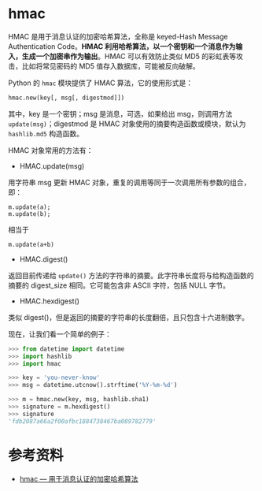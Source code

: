 # hmac

HMAC 是用于消息认证的加密哈希算法，全称是 keyed-Hash Message Authentication Code。**HMAC 利用哈希算法，以一个密钥和一个消息作为输入，生成一个加密串作为输出**。HMAC 可以有效防止类似 MD5 的彩虹表等攻击，比如将常见密码的 MD5 值存入数据库，可能被反向破解。

Python 的 `hmac` 模块提供了 HMAC 算法，它的使用形式是：

```python
hmac.new(key[, msg[, digestmod]])
```

其中，key 是一个密钥；msg 是消息，可选，如果给出 msg，则调用方法 `update(msg)`；digestmod 是 HMAC 对象使用的摘要构造函数或模块，默认为 `hashlib.md5` 构造函数。

HMAC 对象常用的方法有：

- HMAC.update(msg)

用字符串 msg 更新 HMAC 对象，重复的调用等同于一次调用所有参数的组合，即：

```
m.update(a);
m.update(b);
```

相当于

```
m.update(a+b)
```

- HMAC.digest()

返回目前传递给 `update()` 方法的字符串的摘要。此字符串长度将与给构造函数的摘要的 digest_size 相同。它可能包含非 ASCII 字符，包括 NULL 字节。

- HMAC.hexdigest()

类似 digest()，但是返回的摘要的字符串的长度翻倍，且只包含十六进制数字。

现在，让我们看一个简单的例子：

```python
>>> from datetime import datetime
>>> import hashlib
>>> import hmac

>>> key = 'you-never-know'
>>> msg = datetime.utcnow().strftime('%Y-%m-%d')

>>> m = hmac.new(key, msg, hashlib.sha1)
>>> signature = m.hexdigest()
>>> signature
'fdb2087a66a2f00afbc1884738467ba089782779'
```

# 参考资料

- [hmac — 用于消息认证的加密哈希算法](http://python.usyiyi.cn/python_278/library/hmac.html)


